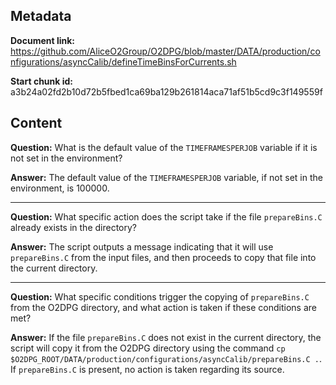 ## Metadata

**Document link:** https://github.com/AliceO2Group/O2DPG/blob/master/DATA/production/configurations/asyncCalib/defineTimeBinsForCurrents.sh

**Start chunk id:** a3b24a02fd2b10d72b5fbed1ca69ba129b261814aca71af51b5cd9c3f149559f

## Content

**Question:** What is the default value of the `TIMEFRAMESPERJOB` variable if it is not set in the environment?

**Answer:** The default value of the `TIMEFRAMESPERJOB` variable, if not set in the environment, is 100000.

---

**Question:** What specific action does the script take if the file `prepareBins.C` already exists in the directory?

**Answer:** The script outputs a message indicating that it will use `prepareBins.C` from the input files, and then proceeds to copy that file into the current directory.

---

**Question:** What specific conditions trigger the copying of `prepareBins.C` from the O2DPG directory, and what action is taken if these conditions are met?

**Answer:** If the file `prepareBins.C` does not exist in the current directory, the script will copy it from the O2DPG directory using the command `cp $O2DPG_ROOT/DATA/production/configurations/asyncCalib/prepareBins.C .`. If `prepareBins.C` is present, no action is taken regarding its source.